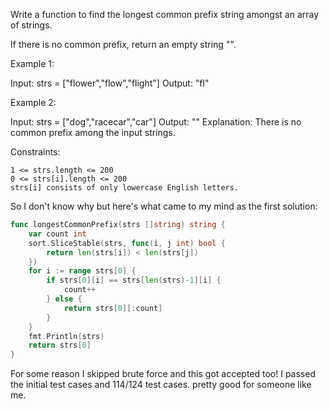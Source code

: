 Write a function to find the longest common prefix string amongst an array of strings.

If there is no common prefix, return an empty string "".

 

Example 1:

Input: strs = ["flower","flow","flight"]
Output: "fl"

Example 2:

Input: strs = ["dog","racecar","car"]
Output: ""
Explanation: There is no common prefix among the input strings.

 

Constraints:

    1 <= strs.length <= 200
    0 <= strs[i].length <= 200
    strs[i] consists of only lowercase English letters.


So I don't know why but here's what came to my mind as the first solution:

```go
func longestCommonPrefix(strs []string) string {
	var count int
	sort.SliceStable(strs, func(i, j int) bool {
		return len(strs[i]) < len(strs[j])
	})
	for i := range strs[0] {
		if strs[0][i] == strs[len(strs)-1][i] {
			count++
		} else {
			return strs[0][:count]
		}
	}
	fmt.Println(strs)
	return strs[0]
}
```

For some reason I skipped brute force and this got accepted too! I passed the initial test cases and 114/124 test cases. pretty good for someone like me. 
